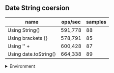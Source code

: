 ## Date String coersion

|name|ops/sec|samples|
|-|-|-|
|Using String()|591,778|88|
|Using brackets {}|578,791|85|
|Using '' + |600,428|87|
|Using date.toString()|664,338|89|


<details>
<summary>Environment</summary>

* __Machine:__ linux x64 | 2 vCPUs | 6.8GB Mem
* __Run:__ Sat Oct 14 2023 01:46:16 GMT+0000 (Coordinated Universal Time)
</details>

<!--
{"environment":{"platform":"linux","arch":"x64","cpus":2,"totalMemory":6.759754180908203},"benchmarks":[{"name":"Using String()","hz":591778.3571204914,"cycles":4,"stats":{"deviation":2.2178593232735535e-7,"mean":0.0000016898218530090496,"moe":4.6339221256793314e-8,"rme":2.7422548225588104,"sem":2.3642459824894548e-8,"variance":4.9188999778314245e-14}},{"name":"Using brackets {}","hz":578791.0167745263,"cycles":4,"stats":{"deviation":1.377660028254464e-7,"mean":0.0000017277393238975576,"moe":2.9287929223474957e-8,"rme":1.6951590334475433,"sem":1.4942821032385182e-8,"variance":1.8979471534500903e-14}},{"name":"Using '' + ","hz":600428.4510583766,"cycles":4,"stats":{"deviation":8.773419467475098e-8,"mean":0.0000016654773740939453,"moe":1.8435942249561167e-8,"rme":1.1069464248705694,"sem":9.406092984469983e-9,"variance":7.697288915227103e-15}},{"name":"Using date.toString()","hz":664337.5302076562,"cycles":4,"stats":{"deviation":7.359233966028463e-8,"mean":0.0000015052589301818064,"moe":1.5289513908823498e-8,"rme":1.015739790826341,"sem":7.800772402460968e-9,"variance":5.415832456674703e-15}}]}-->
